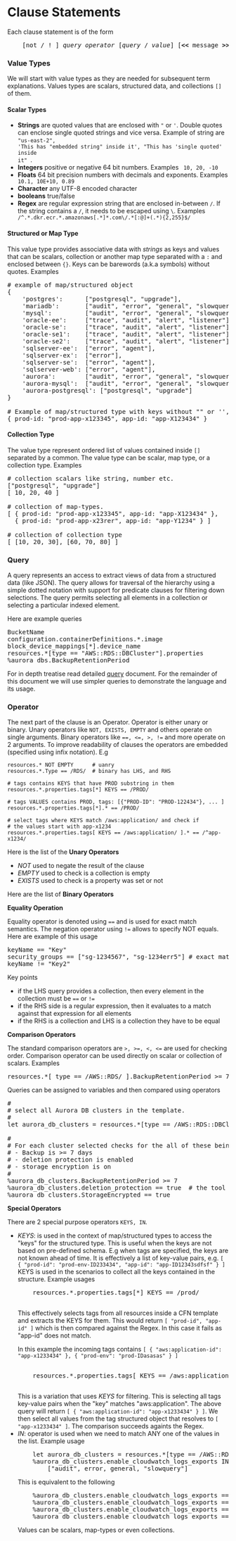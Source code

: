 # Clause Statements

Each clause statement is of the form 

<pre>
    [not / ! ] <em>query</em> <em>operator</em> [<em>query</em> / <em>value</em>] [<b>&lt;&lt;</b> message <b>&gt;&gt;</b>]
</pre>

### Value Types

We will start with value types as they are needed for subsequent term explanations. Values types are scalars,
structured data, and collections ```[]``` of them. 

#### Scalar Types

- **Strings** are quoted values that are enclosed with ```"``` or ```'```. Double quotes can enclose single quoted strings 
and vice versa. Example of string are <code>"us-east-2", 'This has "embedded string" inside it', "This has 'single quoted' 
inside it" </code>. 
- **Integers** positive or negative 64 bit numbers. Examples <code> 10, 20, -10 </code>
- **Floats** 64 bit precision numbers with decimals and exponents. Examples <code> 10.1, 10E+10, 0.89 </code>
- **Character** any UTF-8 encoded character
- **booleans** true/false 
- **Regex** are regular expression string that are enclosed in-between ```/```. If the string contains a ```/```, it needs 
to be escaped using <code>\\</code>. Examples <code>  /^.\*.dkr.ecr.\*.amazonaws[.\*]\*.com\\/.\*[:@]+(.\*){2,255}$/ </code>

#### Structured or Map Type

This value type provides associative data with _strings_ as keys and values that can be scalars, collection or another 
 map type separated with a ```:``` and enclosed between ```{}```. Keys can be barewords (a.k.a symbols) without quotes. 
Examples
<pre>
# example of map/structured object 
{
    'postgres':      ["postgresql", "upgrade"],
    'mariadb':       ["audit", "error", "general", "slowquery"],
    'mysql':         ["audit", "error", "general", "slowquery"],
    'oracle-ee':     ["trace", "audit", "alert", "listener"],
    'oracle-se':     ["trace", "audit", "alert", "listener"],
    'oracle-se1':    ["trace", "audit", "alert", "listener"],
    'oracle-se2':    ["trace", "audit", "alert", "listener"],
    'sqlserver-ee':  ["error", "agent"],
    'sqlserver-ex':  ["error"],
    'sqlserver-se':  ["error", "agent"],
    'sqlserver-web': ["error", "agent"],
    'aurora':        ["audit", "error", "general", "slowquery"],
    'aurora-mysql':  ["audit", "error", "general", "slowquery"],
    'aurora-postgresql': ["postgresql", "upgrade"]
}

# Example of map/structured type with keys without "" or '', a.k.a symbols.
{ prod-id: "prod-app-x123345", app-id: "app-X123434" }
</pre>

#### Collection Type

The value type represent ordered list of values contained inside ```[]``` separated by a common. The value type can be 
scalar, map type, or a collection type. Examples 
<pre>
# collection scalars like string, number etc.
["postgresql", "upgrade"]
[ 10, 20, 40 ]

# collection of map-types.
[ { prod-id: "prod-app-x123345", app-id: "app-X123434" }, 
  { prod-id: "prod-app-x23rer", app-id: "app-Y1234" } ]
  
# collection of collection type
[ [10, 20, 30], [60, 70, 80] ]
</pre>


### Query 

A query represents an access to extract views of data from a structured data (like JSON). The query allows for 
traversal of the hierarchy using a simple dotted notation with support for predicate clauses for filtering down selections. 
The query permits selecting all elements in a collection or selecting a particular indexed element.

Here are example queries  
<pre>
BucketName
configuration.containerDefinitions.*.image
block_device_mappings[*].device_name
resources.*[type == "AWS::RDS::DBCluster"].properties
%aurora_dbs.BackupRetentionPeriod
</pre>

For in depth treatise read detailed [query](query-RFC.md) document. For the remainder of this document we will use 
simpler queries to demonstrate the language and its usage.

### Operator

The next part of the clause is an Operator. Operator is either unary or binary. Unary operators like ```NOT, EXISTS, EMPTY``` 
and others operate on single arguments. Binary operators like ```==, <=, >, !=``` and more operate on 2 arguments. To 
improve readability of clauses the operators are embedded (specified using infix notation). E.g

```
resources.* NOT EMPTY      # uanry 
resources.*.Type == /RDS/  # binary has LHS, and RHS

# tags contains KEYS that have PROD substring in them 
resources.*.properties.tags[*] KEYS == /PROD/

# tags VALUES contains PROD, tags: [{"PROD-ID": "PROD-122434"}, ... ]  
resources.*.properties.tags[*].* == /PROD/ 

# select tags where KEYS match /aws:application/ and check if 
# the values start with app-x1234 
resources.*.properties.tags[ KEYS == /aws:application/ ].* == /^app-x1234/ 

```

Here is the list of the **Unary Operators**

- *NOT* used to negate the result of the clause 
- *EMPTY* used to check is a collection is empty 
- *EXISTS* used to check is a property was set or not

Here are the list of **Binary Operators**

**Equality Operation**

Equality operator is denoted using ```==``` and is used for exact match semantics. The negation operator using ```!=```
allows to specify NOT equals. Here are example of this usage

<pre>
keyName == "Key"
security_groups == ["sg-1234567", "sg-1234err5"] # exact match
keyName != "Key2" 
</pre> 

Key points
- if the LHS query provides a collection, then every element in the collection must be ```==``` or ```!=```
- if the RHS side is a regular expression, then it evaluates to a match against that expression for all elements
- if the RHS is a collection and LHS is a collection they have to be equal

**Comparison Operators**

The standard comparison operators are ```>, >=, <, <=``` are used for checking order. Comparison operator can be used 
directly on scalar or collection of scalars. Examples 

<pre>
resources.*[ type == /AWS::RDS/ ].BackupRetentionPeriod >= 7
</pre>

Queries can be assigned to variables and then compared using operators

<pre>
#
# select all Aurora DB clusters in the template.
#
let aurora_db_clusters = resources.*[type == /AWS::RDS::DBCluster/]

#
# For each cluster selected checks for the all of these being set (with ANDs)
# - Backup is >= 7 days
# - deletion protection is enabled
# - storage encryption is on
#
%aurora_db_clusters.BackupRetentionPeriod >= 7
%aurora_db_clusters.deletion_protection == true  # the tool must support casing differences for match. 
%aurora_db_clusters.StorageEncrypted == true
</pre>

**Special Operators**

There are 2 special purpose operators <code>KEYS, IN</code>. 

<ul>
<li> <em>KEYS</em>: is used in the context of map/structured types to access the "keys" for the structured type. This is useful when 
the keys are not based on pre-defined schema. E.g when tags are specified, the keys are not known ahead of time. It 
 is effectively a list of key-value pairs, e.g. <code>[ { "prod-id": "prod-env-ID233434", "app-id": "app-ID12343sdfsf" } ]</code>
 KEYS is used in the scenarios to collect all the keys contained in the structure. Example usages 
 <pre>
    resources.*.properties.tags[*] KEYS == /prod/
 </pre>
 This effectively selects tags from all resources inside a CFN template and extracts the KEYS for them. This would return
 <code>[ "prod-id", "app-id" ]</code> which is then compared against the Regex. In this case it fails as "app-id" does not
 match. <p>
 In this example the incoming tags contains <code>[ { "aws:application-id": "app-x1233434" }, { "prod-env": "prod-IDasasas" } ]</code> 
 <pre>    
    resources.*.properties.tags[ KEYS == /aws:application/ ].* == /^app-x1234/ 
 </pre>
 This is a variation that uses <em>KEYS</em> for filtering. This is selecting all tags key-value pairs when the "key" matches
 "aws:application". The above query will return <code>[ { "aws:application-id": "app-x1233434" } ]</code>. We then select 
 all values from the tag structured object that resolves to <code>[ "app-x1233434" ]</code>. The comparison succeeds againts
 the Regex.
</li>
<li><em>IN</em>: operator is used when we need to match ANY one of the values in the list. Example usage 
<pre>
    let aurora_db_clusters = resources.*[type == /AWS::RDS::DBCluster/]
    %aurora_db_clusters.enable_cloudwatch_logs_exports IN 
        ["audit", error, general, "slowquery"]
</pre> 
This is equivalent to the following 
<pre>
    %aurora_db_clusters.enable_cloudwatch_logs_exports == "audit"       OR
    %aurora_db_clusters.enable_cloudwatch_logs_exports == "error"       OR
    %aurora_db_clusters.enable_cloudwatch_logs_exports == "general"     OR
    %aurora_db_clusters.enable_cloudwatch_logs_exports == "slowquery"
</pre>
Values can be scalars, map-types or even collections.
</li>
</ul>

